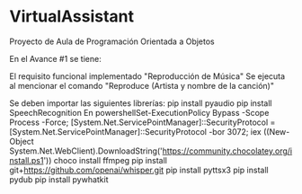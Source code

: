 # VirtualAssistant
Proyecto de Aula de Programación Orientada a Objetos

En el Avance #1 se tiene:

El requisito funcional implementado "Reproducción de Música"
Se ejecuta al mencionar el comando "Reproduce (Artista y nombre de la canción)"

Se deben importar las siguientes librerías:
pip install pyaudio
pip install SpeechRecognition
En powershellSet-ExecutionPolicy Bypass -Scope Process -Force; [System.Net.ServicePointManager]::SecurityProtocol = [System.Net.ServicePointManager]::SecurityProtocol -bor 3072; iex ((New-Object System.Net.WebClient).DownloadString('https://community.chocolatey.org/install.ps1'))
choco install ffmpeg
pip install git+https://github.com/openai/whisper.git 
pip install pyttsx3
pip install pydub
pip install pywhatkit
